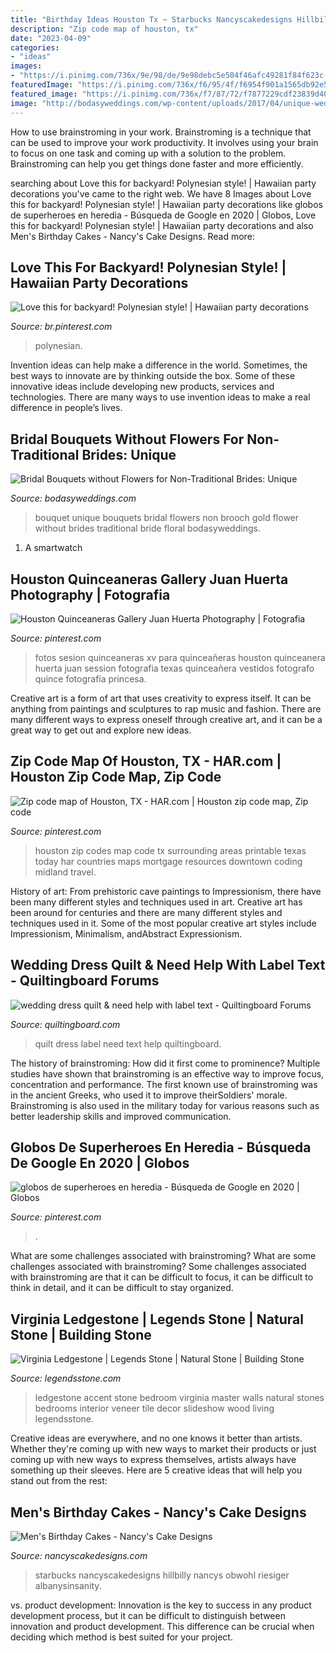 ```yaml
---
title: "Birthday Ideas Houston Tx ~ Starbucks Nancyscakedesigns Hillbilly Nancys Obwohl Riesiger Albanysinsanity"
description: "Zip code map of houston, tx"
date: "2023-04-09"
categories:
- "ideas"
images:
- "https://i.pinimg.com/736x/9e/98/de/9e98debc5e504f46afc49281f84f623c--luau-decorations-luau-party.jpg"
featuredImage: "https://i.pinimg.com/736x/f6/95/4f/f6954f901a1565db92e5095867b10cf9.jpg"
featured_image: "https://i.pinimg.com/736x/f7/87/72/f7877229cdf23839d40142c42d7e2908.jpg"
image: "http://bodasyweddings.com/wp-content/uploads/2017/04/unique-wedding-bouquet-ideas-564x845.jpg"
---
```



How to use brainstroming in your work.
Brainstroming is a technique that can be used to improve your work productivity. It involves using your brain to focus on one task and coming up with a solution to the problem. Brainstroming can help you get things done faster and more efficiently.

	

		
searching about Love this for backyard! Polynesian style! | Hawaiian party decorations you've came to the right web. We have 8 Images about Love this for backyard! Polynesian style! | Hawaiian party decorations like globos de superheroes en heredia - Búsqueda de Google en 2020 | Globos, Love this for backyard! Polynesian style! | Hawaiian party decorations and also Men&#039;s Birthday Cakes - Nancy&#039;s Cake Designs. Read more:
		
    
## Love This For Backyard! Polynesian Style! | Hawaiian Party Decorations

<img loading=lazy src="https://i.pinimg.com/736x/9e/98/de/9e98debc5e504f46afc49281f84f623c--luau-decorations-luau-party.jpg" onerror="this.onerror=null;this.src='https://tse3.mm.bing.net/th?id=OIP.sfzMB3qPqybLBvdD6UAMkwHaHa&amp;pid=15.1';" alt="Love this for backyard! Polynesian style! | Hawaiian party decorations">

_Source: br.pinterest.com_

>polynesian. 

	

Invention ideas can help make a difference in the world. Sometimes, the best ways to innovate are by thinking outside the box. Some of these innovative ideas include developing new products, services and technologies. There are many ways to use invention ideas to make a real difference in people’s lives.

    
## Bridal Bouquets Without Flowers For Non-Traditional Brides: Unique

<img loading=lazy src="http://bodasyweddings.com/wp-content/uploads/2017/04/unique-wedding-bouquet-ideas-564x845.jpg" onerror="this.onerror=null;this.src='https://tse2.mm.bing.net/th?id=OIP.alK6gE6EEb18z6ZqXoR-WwHaLG&amp;pid=15.1';" alt="Bridal Bouquets without Flowers for Non-Traditional Brides: Unique">

_Source: bodasyweddings.com_

>bouquet unique bouquets bridal flowers non brooch gold flower without brides traditional bride floral bodasyweddings. 

	

1. A smartwatch

    
## Houston Quinceaneras Gallery Juan Huerta Photography | Fotografia

<img loading=lazy src="https://i.pinimg.com/736x/1b/73/ec/1b73ec3c6dd49450744922843baf6bad--feminine.jpg" onerror="this.onerror=null;this.src='https://tse2.mm.bing.net/th?id=OIP.ftuP6YuiABmAWtOI9q0fSQHaLH&amp;pid=15.1';" alt="Houston Quinceaneras Gallery Juan Huerta Photography | Fotografia">

_Source: pinterest.com_

>fotos sesion quinceaneras xv para quinceañeras houston quinceanera huerta juan session fotografia texas quinceañera vestidos fotografo quince fotografía princesa. 

	

Creative art is a form of art that uses creativity to express itself. It can be anything from paintings and sculptures to rap music and fashion. There are many different ways to express oneself through creative art, and it can be a great way to get out and explore new ideas.

    
## Zip Code Map Of Houston, TX - HAR.com | Houston Zip Code Map, Zip Code

<img loading=lazy src="https://i.pinimg.com/736x/f7/87/72/f7877229cdf23839d40142c42d7e2908.jpg" onerror="this.onerror=null;this.src='https://tse2.mm.bing.net/th?id=OIP.Ig92tRUP6E1XdOIoIutPxQHaGW&amp;pid=15.1';" alt="Zip code map of Houston, TX - HAR.com | Houston zip code map, Zip code">

_Source: pinterest.com_

>houston zip codes map code tx surrounding areas printable texas today har countries maps mortgage resources downtown coding midland travel. 

	

History of art: From prehistoric cave paintings to Impressionism, there have been many different styles and techniques used in art.
Creative art has been around for centuries and there are many different styles and techniques used in it. Some of the most popular creative art styles include Impressionism, Minimalism, andAbstract Expressionism.

    
## Wedding Dress Quilt &amp; Need Help With Label Text - Quiltingboard Forums

<img loading=lazy src="https://www.quiltingboard.com/attachments/main-f1/509561d1423587808-quilt.jpg" onerror="this.onerror=null;this.src='https://tse1.mm.bing.net/th?id=OIP.LUbLscyB1TzKmn2tLqqG9QHaJ6&amp;pid=15.1';" alt="wedding dress quilt &amp; need help with label text - Quiltingboard Forums">

_Source: quiltingboard.com_

>quilt dress label need text help quiltingboard. 

	

The history of brainstroming: How did it first come to prominence?
Multiple studies have shown that brainstroming is an effective way to improve focus, concentration and performance. The first known use of brainstroming was in the ancient Greeks, who used it to improve theirSoldiers' morale. Brainstroming is also used in the military today for various reasons such as better leadership skills and improved communication.

    
## Globos De Superheroes En Heredia - Búsqueda De Google En 2020 | Globos

<img loading=lazy src="https://i.pinimg.com/736x/f6/95/4f/f6954f901a1565db92e5095867b10cf9.jpg" onerror="this.onerror=null;this.src='https://tse1.mm.bing.net/th?id=OIP.K39YIGUdw3bqBU5uTTROCwHaJ4&amp;pid=15.1';" alt="globos de superheroes en heredia - Búsqueda de Google en 2020 | Globos">

_Source: pinterest.com_

>. 

	

What are some challenges associated with brainstroming?
What are some challenges associated with brainstroming?
Some challenges associated with brainstroming are that it can be difficult to focus, it can be difficult to think in detail, and it can be difficult to stay organized.

    
## Virginia Ledgestone | Legends Stone | Natural Stone | Building Stone

<img loading=lazy src="http://www.legendsstone.com/wp-content/gallery/virginia-ledgestone/virginials15.jpg" onerror="this.onerror=null;this.src='https://tse1.mm.bing.net/th?id=OIP.WPONyLmM_j6nAIW0gHOCgwHaFj&amp;pid=15.1';" alt="Virginia Ledgestone | Legends Stone | Natural Stone | Building Stone">

_Source: legendsstone.com_

>ledgestone accent stone bedroom virginia master walls natural stones bedrooms interior veneer tile decor slideshow wood living legendsstone. 

	

Creative ideas are everywhere, and no one knows it better than artists. Whether they're coming up with new ways to market their products or just coming up with new ways to express themselves, artists always have something up their sleeves. Here are 5 creative ideas that will help you stand out from the rest: 

    
## Men&#039;s Birthday Cakes - Nancy&#039;s Cake Designs

<img loading=lazy src="https://nancyscakedesigns.com/wp-content/uploads/2017/03/Starbucks-400x600.jpg" onerror="this.onerror=null;this.src='https://tse3.mm.bing.net/th?id=OIP.AkkEaMsnkFIZTZEnhQsWKgAAAA&amp;pid=15.1';" alt="Men&#039;s Birthday Cakes - Nancy&#039;s Cake Designs">

_Source: nancyscakedesigns.com_

>starbucks nancyscakedesigns hillbilly nancys obwohl riesiger albanysinsanity. 

	

vs. product development:
Innovation is the key to success in any product development process, but it can be difficult to distinguish between innovation and product development. This difference can be crucial when deciding which method is best suited for your project.

